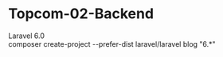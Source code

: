# Topcom-02-Backend
Laravel 6.0
<br>
composer create-project --prefer-dist laravel/laravel blog "6.*"
